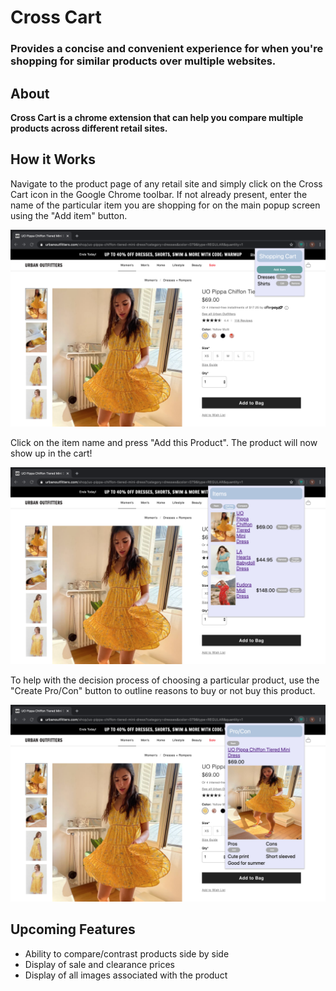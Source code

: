 # **Cross Cart**

### **Provides a concise and convenient experience for when you're shopping for similar products over multiple websites.**


## **About**
**Cross Cart is a chrome extension that can help you compare multiple products across different retail sites.**

## **How it Works**
Navigate to the product page of any retail site and simply click on the Cross Cart icon in the Google Chrome toolbar. If not already present, enter the name of the particular item you are shopping for on the main popup screen using the "Add item" button. 

![Screenshot of Add Item](https://github.com/yashnak/CrossCart/blob/master/img/add-item-screen.png)

Click on the item name and press "Add this Product". The product will now show up in the cart!

![Screenshot of Add Product](https://github.com/yashnak/CrossCart/blob/master/img/add-product-screen.png)

To help with the decision process of choosing a particular product, use the "Create Pro/Con" button to outline reasons to buy or not buy this product. 

![Screenshot of Pro/Con](https://github.com/yashnak/CrossCart/blob/master/img/pro-con-screen.png)


## **Upcoming Features**
* Ability to compare/contrast products side by side
* Display of sale and clearance prices
* Display of all images associated with the product
